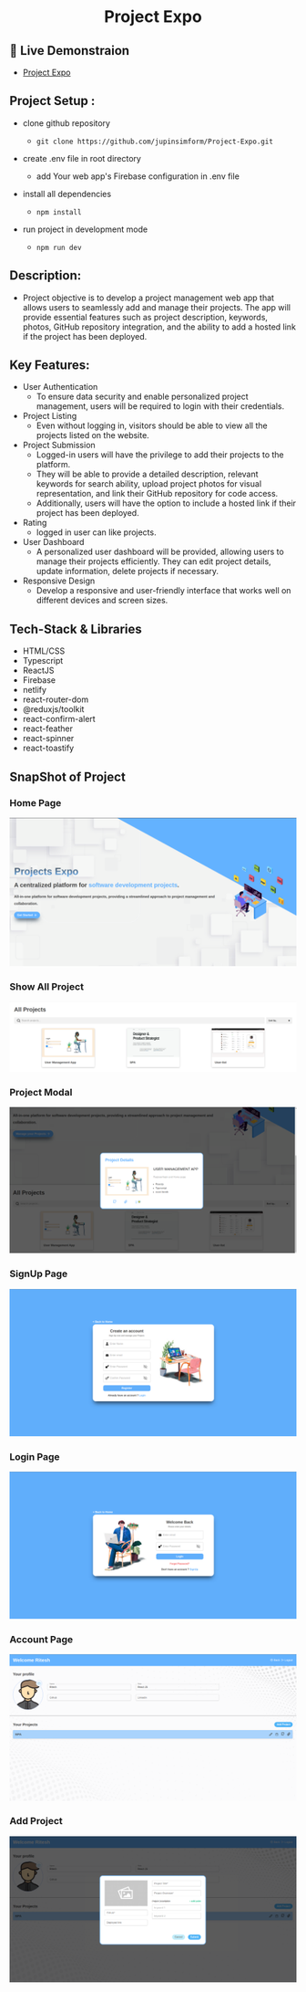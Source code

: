 # <p align="center">Project Expo</p>

## 🚀 Live Demonstraion

- [Project Expo](https://react-project-expo.netlify.app/)

## Project Setup :

- clone github repository

  - `git clone https://github.com/jupinsimform/Project-Expo.git`

- create .env file in root directory

  - add Your web app's Firebase configuration in .env file

- install all dependencies

  - `npm install`

- run project in development mode
  - `npm run dev`

## Description:

- Project objective is to develop a project management web app that allows users to seamlessly add and manage their projects. The app will provide essential features such as project description, keywords, photos, GitHub repository integration, and the ability to add a hosted link if the project has been deployed.

## Key Features:

- User Authentication
  - To ensure data security and enable personalized project management, users will be required to login with their credentials.
- Project Listing
  - Even without logging in, visitors should be able to view all the projects listed on the website.
- Project Submission
  - Logged-in users will have the privilege to add their projects to the platform.
  - They will be able to provide a detailed description, relevant keywords for search ability, upload project photos for visual representation, and link their GitHub repository for code access.
  - Additionally, users will have the option to include a hosted link if their project has been deployed.
- Rating
  - logged in user can like projects.
- User Dashboard
  - A personalized user dashboard will be provided, allowing users to manage their projects efficiently. They can edit project details, update information, delete projects if necessary.
- Responsive Design
  - Develop a responsive and user-friendly interface that works well on different devices and screen sizes.

## Tech-Stack & Libraries

- HTML/CSS
- Typescript
- ReactJS
- Firebase
- netlify
- react-router-dom
- @reduxjs/toolkit
- react-confirm-alert
- react-feather
- react-spinner
- react-toastify

## SnapShot of Project

### Home Page

![Home Page](./src/assets/home_page.png)

### Show All Project

![All Project](./src/assets/All%20Project.png)

### Project Modal

![Project Modal](./src/assets/project_modal.png)

### SignUp Page

![SignUp Page](./src/assets/signup_page.png)

### Login Page

![login Page](./src/assets/login_page.png)

### Account Page

![Account Page](./src/assets/account_page.png)

### Add Project

![add Project](./src/assets/project_form.png)

```

```

